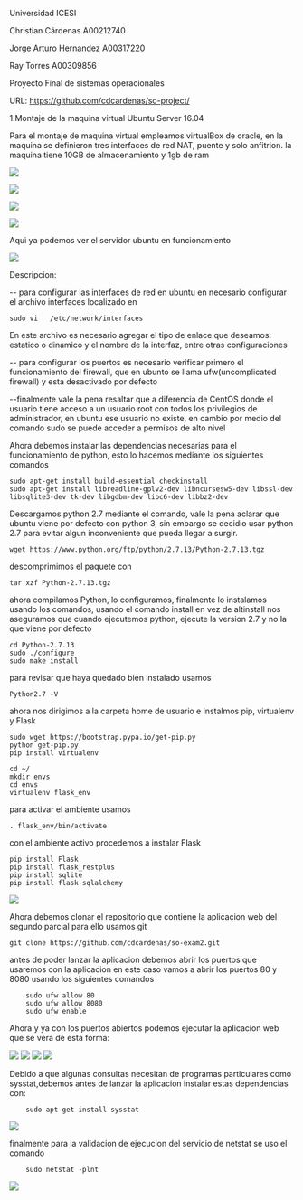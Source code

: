 Universidad ICESI

Christian Cárdenas A00212740

Jorge Arturo Hernandez A00317220

Ray Torres A00309856

Proyecto Final de sistemas operacionales

URL: https://github.com/cdcardenas/so-project/

1.Montaje de la maquina virtual Ubuntu Server 16.04 

Para el montaje de maquina virtual empleamos virtualBox de oracle, en la maquina se definieron tres interfaces de red NAT, 
puente y solo anfitrion. la maquina tiene 10GB de almacenamiento y 1gb de ram

![][1]

![][2]

![][3]

![][4]

Aqui ya podemos ver el servidor ubuntu en funcionamiento


![][5]

Descripcion:

-- para configurar las interfaces de red en ubuntu en necesario configurar el archivo interfaces localizado en 

    sudo vi   /etc/network/interfaces
    
En este archivo es necesario agregar el tipo de enlace que deseamos: estatico o dinamico y el nombre de la interfaz, entre otras configuraciones

-- para configurar los puertos es necesario verificar primero el funcionamiento del firewall, que en ubunto se llama ufw(uncomplicated firewall) y esta desactivado por defecto

--finalmente vale la pena resaltar que a diferencia de CentOS donde el usuario tiene acceso a un usuario root con todos los privilegios de administrador, en ubuntu ese usuario no existe, en cambio por medio del comando sudo se puede acceder a permisos de alto nivel


Ahora debemos instalar las dependencias necesarias para el funcionamiento de python, esto lo hacemos mediante los siguientes comandos

    sudo apt-get install build-essential checkinstall
    sudo apt-get install libreadline-gplv2-dev libncursesw5-dev libssl-dev libsqlite3-dev tk-dev libgdbm-dev libc6-dev libbz2-dev

Descargamos python 2.7 mediante el comando, vale la pena aclarar que ubuntu viene por defecto con python 3, sin embargo se decidio usar python 2.7 para evitar algun inconveniente que pueda llegar a surgir.

    wget https://www.python.org/ftp/python/2.7.13/Python-2.7.13.tgz

descomprimimos el paquete con

    tar xzf Python-2.7.13.tgz
    
ahora compilamos Python, lo configuramos, finalmente lo instalamos usando los comandos, usando el comando install en vez de altinstall nos aseguramos que cuando ejecutemos python, ejecute la version 2.7 y no la que viene por defecto

    cd Python-2.7.13
    sudo ./configure
    sudo make install

para revisar que haya quedado bien instalado usamos

    Python2.7 -V
    
ahora nos dirigimos a la carpeta home de usuario e instalmos  pip, virtualenv y Flask

    sudo wget https://bootstrap.pypa.io/get-pip.py
    python get-pip.py
    pip install virtualenv
    
    cd ~/
    mkdir envs
    cd envs
    virtualenv flask_env
    
para activar el ambiente usamos

    . flask_env/bin/activate
  
con el ambiente activo procedemos a instalar Flask

    pip install Flask
    pip install flask_restplus
    pip install sqlite
    pip install flask-sqlalchemy
    
    
![][12]
    
    
Ahora debemos clonar el repositorio que contiene la aplicacion web del segundo parcial para ello usamos git

    git clone https://github.com/cdcardenas/so-exam2.git
    
antes de poder lanzar la aplicacion debemos abrir los puertos que usaremos con la aplicacion en este caso vamos a abrir los puertos 80 y 8080 usando los siguientes comandos

        sudo ufw allow 80
        sudo ufw allow 8080
        sudo ufw enable
        
Ahora y ya con los puertos abiertos podemos ejecutar la aplicacion web
que se vera de esta forma:

![][6]
![][7]
![][8]
![][9]

Debido  a que algunas consultas necesitan de programas particulares como sysstat,debemos antes de lanzar la aplicacion instalar estas dependencias con:

        sudo apt-get install sysstat

![][10]

finalmente para la validacion de ejecucion del servicio de netstat se uso el comando 

        sudo netstat -plnt

![][11]
        





  



[1]: images/1.PNG
[2]: images/2.PNG
[3]: images/3.PNG
[4]: images/4.PNG
[5]: images/5.PNG
[6]: images/6.PNG
[7]: images/7.PNG
[8]: images/8.PNG
[9]: images/9.PNG
[10]: images/10.PNG
[11]: images/netstat.PNG
[12]: images/restplus.PNG
